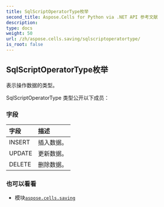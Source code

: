 ```yaml
---
title: SqlScriptOperatorType枚举
second_title: Aspose.Cells for Python via .NET API 参考文献
description:
type: docs
weight: 50
url: /zh/aspose.cells.saving/sqlscriptoperatortype/
is_root: false
---
```

## SqlScriptOperatorType枚举
表示操作数据的类型。



SqlScriptOperatorType 类型公开以下成员：

### 字段
|字段|描述|
| :- | :- |
| INSERT |插入数据。|
| UPDATE |更新数据。|
| DELETE |删除数据。|



### 也可以看看
* 模块[`aspose.cells.saving`](..)
